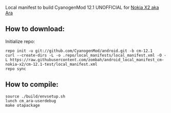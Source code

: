 Local manifest to build CyanogenMod 12.1 UNOFFICIAL for [Nokia X2 aka Ara](http://4pda.ru/forum/index.php?showtopic=651024)

How to download:
-------------

Initialize repo:

    repo init -u git://github.com/CyanogenMod/android.git -b cm-12.1
    curl --create-dirs -L -o .repo/local_manifests/local_manifest.xml -O -L https://raw.githubusercontent.com/zombah/android_local_manifest_cm-nokia-x2/cm-12.1-test/local_manifest.xml
    repo sync


How to compile:
------------

    source ./build/envsetup.sh
    lunch cm_ara-userdebug
    make otapackage
